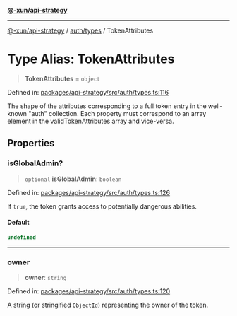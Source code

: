 [**@-xun/api-strategy**](../../../README.md)

***

[@-xun/api-strategy](../../../README.md) / [auth/types](../README.md) / TokenAttributes

# Type Alias: TokenAttributes

> **TokenAttributes** = `object`

Defined in: [packages/api-strategy/src/auth/types.ts:116](https://github.com/Xunnamius/api-utils/blob/2999e4472bea4c5a8ecd8f7c7fbf77e6b4bc26db/packages/api-strategy/src/auth/types.ts#L116)

The shape of the attributes corresponding to a full token entry in the
well-known "auth" collection. Each property must correspond to an array
element in the validTokenAttributes array and vice-versa.

## Properties

### isGlobalAdmin?

> `optional` **isGlobalAdmin**: `boolean`

Defined in: [packages/api-strategy/src/auth/types.ts:126](https://github.com/Xunnamius/api-utils/blob/2999e4472bea4c5a8ecd8f7c7fbf77e6b4bc26db/packages/api-strategy/src/auth/types.ts#L126)

If `true`, the token grants access to potentially dangerous abilities.

#### Default

```ts
undefined
```

***

### owner

> **owner**: `string`

Defined in: [packages/api-strategy/src/auth/types.ts:120](https://github.com/Xunnamius/api-utils/blob/2999e4472bea4c5a8ecd8f7c7fbf77e6b4bc26db/packages/api-strategy/src/auth/types.ts#L120)

A string (or stringified `ObjectId`) representing the owner of the token.
